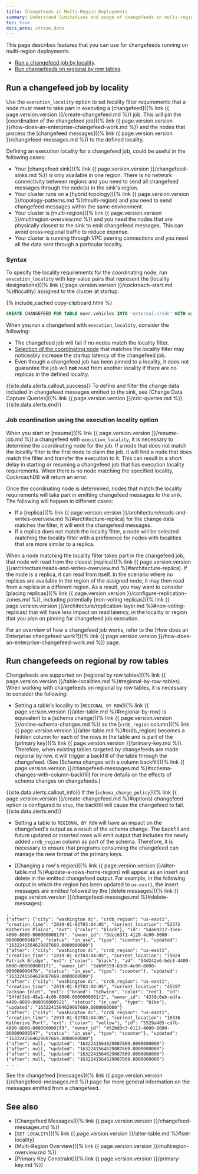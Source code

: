 ```yaml
---
title: Changefeeds in Multi-Region Deployments
summary: Understand limitations and usage of changefeeds in multi-region deployments.
toc: true
docs_area: stream_data
---
```


This page describes features that you can use for changefeeds running on multi-region deployments.

- [Run a changefeed job by locality](#run-a-changefeed-job-by-locality).
- [Run changefeeds on regional by row tables](#run-changefeeds-on-regional-by-row-tables).

## Run a changefeed job by locality

Use the `execution_locality` option to set locality filter requirements that a node must meet to take part in executing a [changefeed]({% link {{ page.version.version }}/create-changefeed.md %}) job. This will pin the [coordination of the changefeed job]({% link {{ page.version.version }}/how-does-an-enterprise-changefeed-work.md %}) and the nodes that process the [changefeed messages]({% link {{ page.version.version }}/changefeed-messages.md %}) to the defined locality.

Defining an execution locality for a changefeed job, could be useful in the following cases:

- Your [changefeed sink]({% link {{ page.version.version }}/changefeed-sinks.md %}) is only available in one region. There is no network connectivity between regions and you need to send all changefeed messages through the node(s) in the sink's region.
- Your cluster runs on a [hybrid topology]({% link {{ page.version.version }}/topology-patterns.md %}#multi-region) and you need to send changefeed messages within the same environment.
- Your cluster is [multi-region]({% link {{ page.version.version }}/multiregion-overview.md %}) and you need the nodes that are physically closest to the sink to emit changefeed messages. This can avoid cross-regional traffic to reduce expense.
- Your cluster is running through VPC peering connections and you need all the data sent through a particular locality.

### Syntax

To specify the locality requirements for the coordinating node, run `execution_locality` with key-value pairs that represent the [locality designations]({% link {{ page.version.version }}/cockroach-start.md %}#locality) assigned to the cluster at startup.

{% include_cached copy-clipboard.html %}
~~~sql
CREATE CHANGEFEED FOR TABLE movr.vehicles INTO 'external://cdc' WITH execution_locality='region=us-east-2,cloud=aws';
~~~

When you run a changefeed with `execution_locality`, consider the following:

- The changefeed job will fail if no nodes match the locality filter.
- [Selection of the coordinating node](#job-coordination-using-the-execution-locality-option) that matches the locality filter may noticeably increase the startup latency of the changefeed job.
- Even though a changefeed job has been pinned to a locality, it does not guarantee the job will **not** read from another locality if there are no replicas in the defined locality.

{{site.data.alerts.callout_success}}
To define and filter the change data included in changefeed messages emitted to the sink, see [Change Data Capture Queries]({% link {{ page.version.version }}/cdc-queries.md %}).
{{site.data.alerts.end}}

### Job coordination using the execution locality option

When you start or [resume]({% link {{ page.version.version }}/resume-job.md %}) a changefeed with `execution_locality`, it is necessary to determine the coordinating node for the job. If a node that does not match the locality filter is the first node to claim the job, it will find a node that does match the filter and transfer the execution to it. This can result in a short delay in starting or resuming a changefeed job that has execution locality requirements. When there is no node matching the specified locality, CockroachDB will return an error.

Once the coordinating node is determined, nodes that match the locality requirements will take part in emitting changefeed messages to the sink. The following will happen in different cases:

- If a [replica]({% link {{ page.version.version }}/architecture/reads-and-writes-overview.md %}#architecture-replica) for the change data matches the filter, it will emit the changefeed messages.
- If a replica does not match the locality filter, a node will be selected matching the locality filter with a preference for nodes with localities that are more similar to a replica.

When a node matching the locality filter takes part in the changefeed job, that node will read from the closest [replica]({% link {{ page.version.version }}/architecture/reads-and-writes-overview.md %}#architecture-replica). If the node is a replica, it can read from itself. In the scenario where no replicas are available in the region of the assigned node, it may then read from a replica in a different region. As a result, you may want to consider [placing replicas]({% link {{ page.version.version }}/configure-replication-zones.md %}), including potentially [non-voting replicas]({% link {{ page.version.version }}/architecture/replication-layer.md %}#non-voting-replicas) that will have less impact on read latency, in the locality or region that you plan on pinning for changefeed job execution.

For an overview of how a changefeed job works, refer to the [How does an Enterprise changefeed work?]({% link {{ page.version.version }}/how-does-an-enterprise-changefeed-work.md %}) page.

## Run changefeeds on regional by row tables

Changefeeds are supported on [regional by row tables]({% link {{ page.version.version }}/table-localities.md %}#regional-by-row-tables). When working with changefeeds on regional by row tables, it is necessary to consider the following:

- Setting a table's locality to [`REGIONAL BY ROW`]({% link {{ page.version.version }}/alter-table.md %}#regional-by-row) is equivalent to a [schema change]({% link {{ page.version.version }}/online-schema-changes.md %}) as the [`crdb_region` column]({% link {{ page.version.version }}/alter-table.md %}#crdb_region) becomes a hidden column for each of the rows in the table and is part of the [primary key]({% link {{ page.version.version }}/primary-key.md %}). Therefore, when existing tables targeted by changefeeds are made regional by row, it will trigger a backfill of the table through the changefeed. (See [Schema changes with a column backfill]({% link {{ page.version.version }}/changefeed-messages.md %}#schema-changes-with-column-backfill) for more details on the effects of schema changes on changefeeds.)

{{site.data.alerts.callout_info}}
If the [`schema_change_policy`]({% link {{ page.version.version }}/create-changefeed.md %}#options) changefeed option is configured to `stop`, the backfill will cause the changefeed to fail.
{{site.data.alerts.end}}

- Setting a table to `REGIONAL BY ROW` will have an impact on the changefeed's output as a result of the schema change. The backfill and future updated or inserted rows will emit output that includes the newly added `crdb_region` column as part of the schema. Therefore, it is necessary to ensure that programs consuming the changefeed can manage the new format of the primary keys.

- [Changing a row's region]({% link {{ page.version.version }}/alter-table.md %}#update-a-rows-home-region) will appear as an insert and delete in the emitted changefeed output. For example, in the following output in which the region has been updated to `us-east1`, the insert messages are emitted followed by the [delete messages]({% link {{ page.version.version }}/changefeed-messages.md %}#delete-messages):

~~~
. . .
{"after": {"city": "washington dc", "crdb_region": "us-east1", "creation_time": "2019-01-02T03:04:05", "current_location": "52372 Katherine Plains", "ext": {"color": "black"}, "id": "54a69217-35ee-4000-8000-0000000001f0", "owner_id": "3dcc63f1-4120-4c00-8000-0000000004b7", "status": "in_use", "type": "scooter"}, "updated": "1632241564629087669.0000000000"}
{"after": {"city": "washington dc", "crdb_region": "us-east1", "creation_time": "2019-01-02T03:04:05", "current_location": "75024 Patrick Bridge", "ext": {"color": "black"}, "id": "54d242e6-bdc8-4400-8000-0000000001f1", "owner_id": "3ab9f559-b3d0-4c00-8000-00000000047b", "status": "in_use", "type": "scooter"}, "updated": "1632241564629087669.0000000000"}
{"after": {"city": "washington dc", "crdb_region": "us-east1", "creation_time": "2019-01-02T03:04:05", "current_location": "45597 Jackson Inlet", "ext": {"brand": "Schwinn", "color": "red"}, "id": "54fdf3b6-45a1-4c00-8000-0000000001f2", "owner_id": "4339c0eb-edfa-4400-8000-000000000521", "status": "in_use", "type": "bike"}, "updated": "1632241564629087669.0000000000"}
{"after": {"city": "washington dc", "crdb_region": "us-east1", "creation_time": "2019-01-02T03:04:05", "current_location": "18336 Katherine Port", "ext": {"color": "yellow"}, "id": "5529a485-cd7b-4000-8000-0000000001f3", "owner_id": "452bd3c3-6113-4000-8000-000000000547", "status": "in_use", "type": "scooter"}, "updated": "1632241564629087669.0000000000"}
{"after": null, "updated": "1632241564629087669.0000000000"}
{"after": null, "updated": "1632241564629087669.0000000000"}
{"after": null, "updated": "1632241564629087669.0000000000"}
{"after": null, "updated": "1632241564629087669.0000000000"}
. . .
~~~

See the changefeed [messages]({% link {{ page.version.version }}/changefeed-messages.md %}) page for more general information on the messages emitted from a changefeed.

## See also

- [Changefeed Messages]({% link {{ page.version.version }}/changefeed-messages.md %})
- [`SET LOCALITY`]({% link {{ page.version.version }}/alter-table.md %}#set-locality)
- [Multi-Region Overview]({% link {{ page.version.version }}/multiregion-overview.md %})
- [Primary Key Constraint]({% link {{ page.version.version }}/primary-key.md %})

